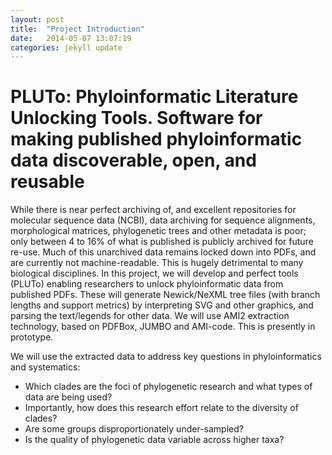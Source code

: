 ```yaml
---
layout: post
title:  "Project Introduction"
date:   2014-05-07 13:07:19
categories: jekyll update
---
```


<h1>PLUTo: Phyloinformatic Literature Unlocking Tools. Software for making published phyloinformatic data discoverable, open, and reusable</h1>

While there is near perfect archiving of, and excellent repositories for molecular sequence data (NCBI), data archiving for sequence alignments, morphological matrices, phylogenetic trees and other metadata is poor; only between 4 to 16% of what is published is publicly archived for future re-use. Much of this unarchived data remains locked down into PDFs, and are currently not machine-readable. This is hugely detrimental to many biological disciplines. In this project, we will develop and perfect tools (PLUTo) enabling researchers to unlock phyloinformatic data from published PDFs. These will generate Newick/NeXML tree files (with branch lengths and support metrics) by interpreting SVG and other graphics, and parsing the text/legends for other data. We will use AMI2 extraction technology, based on PDFBox, JUMBO and AMI-code. This is presently in prototype.

We will use the extracted data to address key questions in phyloinformatics and systematics:

* Which clades are the foci of phylogenetic research and what types of data are being used? 
* Importantly, how does this research effort relate to the diversity of clades? 
* Are some groups disproportionately under-sampled? 
* Is the quality of phylogenetic data variable across higher taxa?